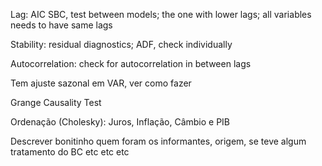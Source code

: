 Lag: AIC SBC, test between models; the one with lower lags; all variables needs to have same lags 

Stability: residual diagnostics; ADF, check individually

Autocorrelation: check for autocorrelation in between lags

Tem ajuste sazonal em VAR, ver como fazer 

Grange Causality Test

Ordenação (Cholesky): Juros, Inflação, Câmbio e PIB

Descrever bonitinho quem foram os informantes, origem, se teve algum tratamento do BC etc etc etc
